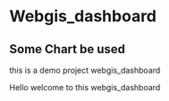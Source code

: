 # Webgis_dashboard
## Some Chart be used

this is a demo project webgis_dashboard

Hello welcome to this webgis_dashboard